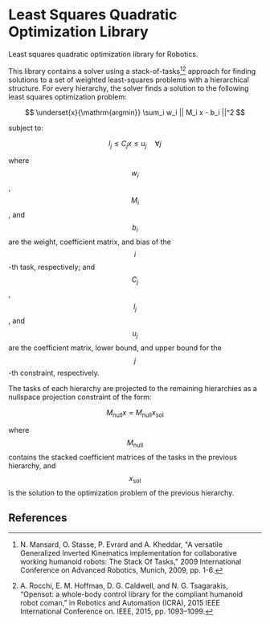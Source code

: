 # Least Squares Quadratic Optimization Library

<!--* freshness: { owner: 'josechenf' reviewed: '2020-09-03' } *-->

Least squares quadratic optimization library for Robotics.

This library contains a solver using a stack-of-tasks[^1][^2] approach for
finding solutions to a set of weighted least-squares problems with a
hierarchical structure. For every hierarchy, the solver finds a solution to the
following least squares optimization problem:

$$ \underset{x}{\mathrm{argmin}} \sum_i w_i || M_i x - b_i ||^2 $$

subject to:

$$l_j \leq C_j x \leq u_j \quad \forall j$$

where $$w_i$$, $$M_i$$, and $$b_i$$ are the weight, coefficient matrix, and bias
of the $$i$$-th task, respectively; and $$C_j$$, $$l_j$$, and $$u_j$$ are the
coefficient matrix, lower bound, and upper bound for the $$j$$-th constraint,
respectively.

The tasks of each hierarchy are projected to the remaining hierarchies as a
nullspace projection constraint of the form:

$$M_{\text{null}} x = M_{\text{null}} x_{\text{sol}}$$

where $$M_{\text{null}}$$ contains the stacked coefficient matrices of the tasks
in the previous hierarchy, and $$x_{\text{sol}}$$ is the solution to the
optimization problem of the previous hierarchy.

## References

[^1]: N. Mansard, O. Stasse, P. Evrard and A. Kheddar, "A versatile Generalized
    Inverted Kinematics implementation for collaborative working humanoid
    robots: The Stack Of Tasks," 2009 International Conference on Advanced
    Robotics, Munich, 2009, pp. 1-6.
[^2]: A. Rocchi, E. M. Hoffman, D. G. Caldwell, and N. G. Tsagarakis, “Opensot:
    a whole-body control library for the compliant humanoid robot coman,” in
    Robotics and Automation (ICRA), 2015 IEEE International Conference on.
    IEEE, 2015, pp. 1093–1099.
